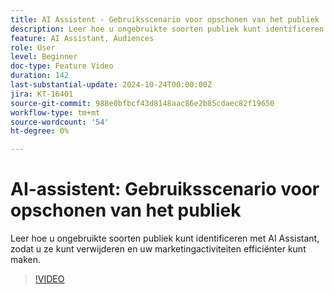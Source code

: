 ```yaml
---
title: AI Assistent - Gebruiksscenario voor opschonen van het publiek
description: Leer hoe u ongebruikte soorten publiek kunt identificeren met AI Assistant, zodat u ze kunt verwijderen en uw marketingactiviteiten efficiënter kunt maken.
feature: AI Assistant, Audiences
role: User
level: Beginner
doc-type: Feature Video
duration: 142
last-substantial-update: 2024-10-24T00:00:00Z
jira: KT-16401
source-git-commit: 988e0bfbcf43d8148aac86e2b85cdaec82f19650
workflow-type: tm+mt
source-wordcount: '54'
ht-degree: 0%

---
```



# AI-assistent: Gebruiksscenario voor opschonen van het publiek

Leer hoe u ongebruikte soorten publiek kunt identificeren met AI Assistant, zodat u ze kunt verwijderen en uw marketingactiviteiten efficiënter kunt maken.

>[!VIDEO](https://video.tv.adobe.com/v/3435532/?learn=on)
